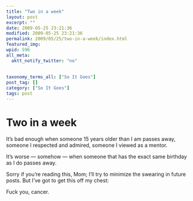 ```yaml
---
title: "Two in a week"
layout: post
excerpt: ""
date: 2009-05-25 23:21:36
modified: 2009-05-25 23:21:36
permalink: 2009/05/25/two-in-a-week/index.html
featured_img: 
wpid: 596
all_meta: 
  aktt_notify_twitter: "no"
  
  
taxonomy_terms_all: ["So It Goes"]
post_tag: []
category: ["So It Goes"]
tags: post
---
```


# Two in a week

It’s bad enough when someone 15 years older than I am passes away, someone I respected and admired, someone I viewed as a mentor.

It’s worse — somehow — when someone that has the exact same birthday as I do passes away.

Sorry if you’re reading this, Mom; I’ll try to minimize the swearing in future posts. But I’ve got to get this off my chest:

Fuck you, cancer.